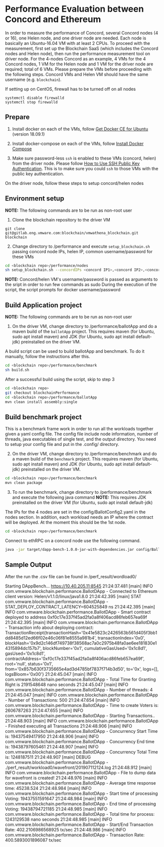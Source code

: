 # Performance Evaluation between Concord and Ethereum

In order to measure the performance of Concord, several Concord nodes (4 or 16), one Helen node, and one driver node are needed. Each node is basically an Ubuntu-16.04 VM with at least 2 CPUs. To proceed with the measurement, first set up the Blockchain SaaS (which includes the Concord nodes and Helen node), then run the performance measurement tool on driver node. For the 4-nodes Concord as an example, 4 VMs for the 4 Concord nodes, 1 VM for the Helen node and 1 VM for the driver node are required; total of 6 VMs. Please prepare the VMs before proceeding with the following steps. Concord VMs and Helen VM should have the same username (e.g. `blockchain`).

If setting up on CentOS, firewall has to be turned off on all nodes
```
systemctl disable firewalld
systemctl stop firewalld
```

## Prepare
1. Install docker on each of the VMs, follow [Get Docker CE for Ubuntu](https://docs.docker.com/install/linux/docker-ce/ubuntu/#os-requirements) (version 18.09.1)

2. Install docker-compose on each of the VMs, follow [Install Docker Compose](https://docs.docker.com/compose/install/)

3. Make sure password-less `ssh` is enabled to these VMs (concord, helen) from the driver node. Please follow [How to Use SSH Public Key Authentication](https://serverpilot.io/docs/how-to-use-ssh-public-key-authentication). This is to make sure you could `ssh` to those VMs with the public key authentication.


On the driver node, follow these steps to setup concord/helen nodes
## Environment setup

**NOTE:** The following commands are to be run as non-root user

1. Clone the blockchain repository to the driver VM
```
git clone git@gitlab.eng.vmware.com:blockchain/vmwathena_blockchain.git blockchain
```

2. Change directory to <blockchain repo>/performance and execute `setup_blockchain.sh` passing concord node IPs, helen IP, common username/password for these VMs

```bash
cd <blockchain repo>/performance/nodes
sh setup_blockchain.sh --concordIPs <concord IP1>,<concord IP2>,<concord IP3>,<concord IP4> --helenIP <helen IP> --username <username> --password '<password>'
```
**NOTE:**
Concord/helen VM's username/password is passed as arguments to the sript in order to run few commands as sudo
During the execution of the script, the script prompts for docker username/password


## Build Application project
**NOTE:** The following commands are to be run as non-root user

1. On the driver VM, change directory to <blockchain repo>/performance/ballotApp and do a maven build of the `ballotApp` project. 
This requires maven (for Ubuntu, sudo apt install maven) and JDK (for Ubuntu, sudo apt install default-jdk) preinstalled on the driver VM.

A build script can be used to build ballotApp and benchmark. To do it manually, follow the instructions after this.

```bash
cd <blockchain repo>/performance/benchmark
sh build.sh
```

After a successful build using the script, skip to step 3

```bash
cd <blockchain repo>
git checkout blockchainPerformance
cd <blockchain repo>/performance/ballotApp
mvn clean install assembly:single
```
## Build benchmark project
This is a benchmark frame work in order to run all the workloads together given a yaml config file.
The config file include node information, number of threads, java executables of single test, and the output directory.
You need to setup your config file and put in the .config/ directory.

2. On the driver VM, change directory to <blockchain repo>/performance/benchmark and do a maven build of the `benchmark` project. 
   This requires maven (for Ubuntu, sudo apt install maven) and JDK (for Ubuntu, sudo apt install default-jdk) preinstalled on the driver VM.
   
```bash
cd <blockchain repo>/performance/benchmark
mvn clean package
```

3. To run the benchmark, change directory to <blockchain repo>/performance/benchmark and execute the following java command
**NOTE:** This requires JDK preinstalled on the driver VM (for Ubuntu, sudo apt install default-jdk)

The IPs for the 4 nodes are set in the config/BallotConfig2.yaml in the nodes section. In addition, each workload needs an IP where the contract will be deployed. At the moment this should be the 1st node.

```bash
cd <blockchain repo>/performance/benchmark
```
Connect to ethRPC on a concord node use the following command.
```bash
java -jar target/dapp-bench-1.0.0-jar-with-dependencies.jar config/BallotConfig2.yaml
```
## Sample Output

After the run the .csv file can be found in /perf_result/wordload0/

Starting DAppBench...
https://10.40.205.11:8545
21:24:37.481 [main] INFO  com.vmware.blockchain.performance.BallotDApp - Connected to Ethereum client version: Helen/v1.1.0/linux/java1.8.0
21:24:42.395 [main] STAT  com.vmware.blockchain.performance.BallotDApp - STAT_DEPLOY_CONTRACT_LATENCY=604525849 ns
21:24:42.395 [main] INFO  com.vmware.blockchain.performance.BallotDApp - Smart contract deployed to address 0xf0c17e337f45ad2fa0a8f406acd86feb657ea69f
21:24:42.395 [main] INFO  com.vmware.blockchain.performance.BallotDApp - Transaction info about deploying contract:
TransactionReceipt{transactionHash='0x41e5823c2426563b561d405f3bb1dd8485d12ed66f02e46c06f81e8555a981b4', transactionIndex='0x0', blockHash='0x9d2c146df749738f38568ac7a0c2975b48fa0ae6ee181830e14315894dc157b7', blockNumber='0x1', cumulativeGasUsed='0x1c8d1', gasUsed='0x1c8d1', contractAddress='0xf0c17e337f45ad2fa0a8f406acd86feb657ea69f', root='null', status='0x1', from='0x857b630f3735665e4ad3d4785bf7837f714b3d50', to='0x', logs=[], logsBloom='0x00'}
21:24:45.047 [main] INFO  com.vmware.blockchain.performance.BallotDApp - Total Time for Granting Right is 2191548648 nano seconds
21:24:45.047 [main] INFO  com.vmware.blockchain.performance.BallotDApp - Number of threads: 4
21:24:45.047 [main] INFO  com.vmware.blockchain.performance.BallotDApp - Number of Transactions: 500
21:24:47.654 [main] INFO  com.vmware.blockchain.performance.BallotDApp - Time to create Voters is: 2606787263
21:24:47.655 [main] INFO  com.vmware.blockchain.performance.BallotDApp - Starting Transactions..
21:24:48.903 [main] INFO  com.vmware.blockchain.performance.BallotDApp - Finished executing all Transactions
21:24:48.906 [main] INFO  com.vmware.blockchain.performance.BallotDApp - Concurrency Start Time is: 19437549417950
21:24:48.906 [main] INFO  com.vmware.blockchain.performance.BallotDApp - Concurrency End time is: 19438797605461
21:24:48.907 [main] INFO  com.vmware.blockchain.performance.BallotDApp - Concurrency Total Time is: 1248187511
21:24:48.907 [main] DEBUG com.vmware.blockchain.performance.BallotDApp - ./perf_result/workload0/wavefront/201907112124.log
21:24:48.912 [main] INFO  com.vmware.blockchain.performance.BallotDApp - File to dump data for wavefront is created!
21:24:48.976 [main] INFO  com.vmware.blockchain.performance.BallotDApp - Average time response time: 45238.524
21:24:48.984 [main] INFO  com.vmware.blockchain.performance.BallotDApp - Start time of processing Voting: 19437551591647
21:24:48.984 [main] INFO  com.vmware.blockchain.performance.BallotDApp - End time of processing Voting: 19438794721185
21:24:48.985 [main] INFO  com.vmware.blockchain.performance.BallotDApp - Total time for process: 1243129538 nano seconds
21:24:48.985 [main] INFO  com.vmware.blockchain.performance.BallotDApp - Start/End Transaction Rate: 402.2106986568925 tx/sec
21:24:48.986 [main] INFO  com.vmware.blockchain.performance.BallotDApp - Transaction Rate: 400.5893001896087 tx/sec



